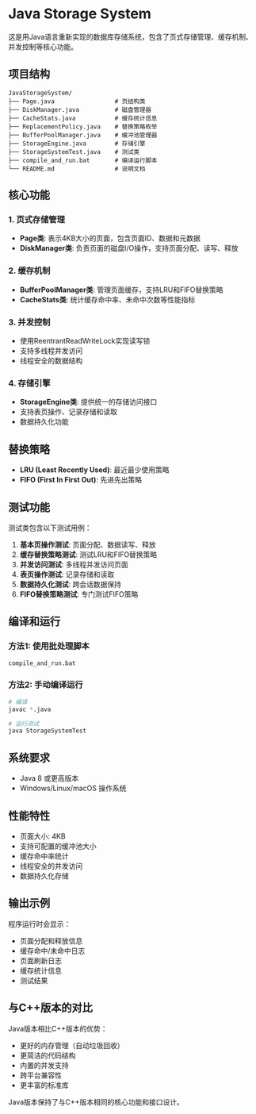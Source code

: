 # Java Storage System

这是用Java语言重新实现的数据库存储系统，包含了页式存储管理、缓存机制、并发控制等核心功能。

## 项目结构

```
JavaStorageSystem/
├── Page.java                 # 页结构类
├── DiskManager.java          # 磁盘管理器
├── CacheStats.java           # 缓存统计信息
├── ReplacementPolicy.java    # 替换策略枚举
├── BufferPoolManager.java    # 缓冲池管理器
├── StorageEngine.java        # 存储引擎
├── StorageSystemTest.java    # 测试类
├── compile_and_run.bat       # 编译运行脚本
└── README.md                 # 说明文档
```

## 核心功能

### 1. 页式存储管理
- **Page类**: 表示4KB大小的页面，包含页面ID、数据和元数据
- **DiskManager类**: 负责页面的磁盘I/O操作，支持页面分配、读写、释放

### 2. 缓存机制
- **BufferPoolManager类**: 管理页面缓存，支持LRU和FIFO替换策略
- **CacheStats类**: 统计缓存命中率、未命中次数等性能指标

### 3. 并发控制
- 使用ReentrantReadWriteLock实现读写锁
- 支持多线程并发访问
- 线程安全的数据结构

### 4. 存储引擎
- **StorageEngine类**: 提供统一的存储访问接口
- 支持表页操作、记录存储和读取
- 数据持久化功能

## 替换策略

- **LRU (Least Recently Used)**: 最近最少使用策略
- **FIFO (First In First Out)**: 先进先出策略

## 测试功能

测试类包含以下测试用例：

1. **基本页操作测试**: 页面分配、数据读写、释放
2. **缓存替换策略测试**: 测试LRU和FIFO替换策略
3. **并发访问测试**: 多线程并发访问页面
4. **表页操作测试**: 记录存储和读取
5. **数据持久化测试**: 跨会话数据保持
6. **FIFO替换策略测试**: 专门测试FIFO策略

## 编译和运行

### 方法1: 使用批处理脚本
```bash
compile_and_run.bat
```

### 方法2: 手动编译运行
```bash
# 编译
javac *.java

# 运行测试
java StorageSystemTest
```

## 系统要求

- Java 8 或更高版本
- Windows/Linux/macOS 操作系统

## 性能特性

- 页面大小: 4KB
- 支持可配置的缓冲池大小
- 缓存命中率统计
- 线程安全的并发访问
- 数据持久化存储

## 输出示例

程序运行时会显示：
- 页面分配和释放信息
- 缓存命中/未命中日志
- 页面刷新日志
- 缓存统计信息
- 测试结果

## 与C++版本的对比

Java版本相比C++版本的优势：
- 更好的内存管理（自动垃圾回收）
- 更简洁的代码结构
- 内置的并发支持
- 跨平台兼容性
- 更丰富的标准库

Java版本保持了与C++版本相同的核心功能和接口设计。

